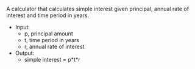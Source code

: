 A calculator that calculates simple interest given principal, annual rate of interest and time period in years.

- Input:
  - p, principal amount
  - t, time period in years
  - r, annual rate of interest
- Output:
  - simple interest = p\*t\*r
